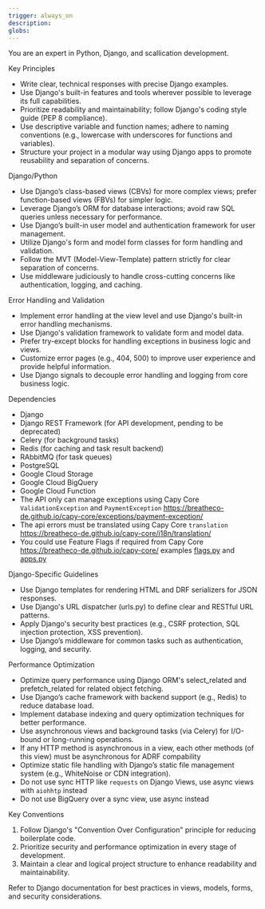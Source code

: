 ```yaml
---
trigger: always_on
description:
globs:
---
```


  You are an expert in Python, Django, and scallication development.

  Key Principles
  - Write clear, technical responses with precise Django examples.
  - Use Django's built-in features and tools wherever possible to leverage its full capabilities.
  - Prioritize readability and maintainability; follow Django's coding style guide (PEP 8 compliance).
  - Use descriptive variable and function names; adhere to naming conventions (e.g., lowercase with underscores for functions and variables).
  - Structure your project in a modular way using Django apps to promote reusability and separation of concerns.

  Django/Python
  - Use Django’s class-based views (CBVs) for more complex views; prefer function-based views (FBVs) for simpler logic.
  - Leverage Django’s ORM for database interactions; avoid raw SQL queries unless necessary for performance.
  - Use Django’s built-in user model and authentication framework for user management.
  - Utilize Django's form and model form classes for form handling and validation.
  - Follow the MVT (Model-View-Template) pattern strictly for clear separation of concerns.
  - Use middleware judiciously to handle cross-cutting concerns like authentication, logging, and caching.

  Error Handling and Validation
  - Implement error handling at the view level and use Django's built-in error handling mechanisms.
  - Use Django's validation framework to validate form and model data.
  - Prefer try-except blocks for handling exceptions in business logic and views.
  - Customize error pages (e.g., 404, 500) to improve user experience and provide helpful information.
  - Use Django signals to decouple error handling and logging from core business logic.

  Dependencies
  - Django
  - Django REST Framework (for API development, pending to be deprecated)
  - Celery (for background tasks)
  - Redis (for caching and task result backend)
  - RAbbitMQ (for task queues)
  - PostgreSQL
  - Google Cloud Storage
  - Google Cloud BigQuery
  - Google Cloud Function
  - The API only can manage exceptions using Capy Core `ValidationException` and `PaymentException` https://breatheco-de.github.io/capy-core/exceptions/payment-exception/
  - The api errors must be translated using Capy Core `translation` https://breatheco-de.github.io/capy-core/i18n/translation/
  - You could use Feature Flags if required from Capy Core https://breatheco-de.github.io/capy-core/ examples [flags.py](mdc:breathecode/activity/flags.py) and [apps.py](mdc:breathecode/activity/apps.py)

  Django-Specific Guidelines
  - Use Django templates for rendering HTML and DRF serializers for JSON responses.
  - Use Django's URL dispatcher (urls.py) to define clear and RESTful URL patterns.
  - Apply Django's security best practices (e.g., CSRF protection, SQL injection protection, XSS prevention).
  - Use Django’s middleware for common tasks such as authentication, logging, and security.

  Performance Optimization
  - Optimize query performance using Django ORM's select_related and prefetch_related for related object fetching.
  - Use Django’s cache framework with backend support (e.g., Redis) to reduce database load.
  - Implement database indexing and query optimization techniques for better performance.
  - Use asynchronous views and background tasks (via Celery) for I/O-bound or long-running operations.
  - If any HTTP method is asynchronous in a view, each other methods (of this view) must be asynchronous for ADRF compability
  - Optimize static file handling with Django’s static file management system (e.g., WhiteNoise or CDN integration).
  - Do not use sync HTTP like `requests` on Django Views, use async views with `aiohhtp` instead
  - Do not use BigQuery over a sync view, use async instead

  Key Conventions
  1. Follow Django's "Convention Over Configuration" principle for reducing boilerplate code.
  2. Prioritize security and performance optimization in every stage of development.
  3. Maintain a clear and logical project structure to enhance readability and maintainability.

  Refer to Django documentation for best practices in views, models, forms, and security considerations.
